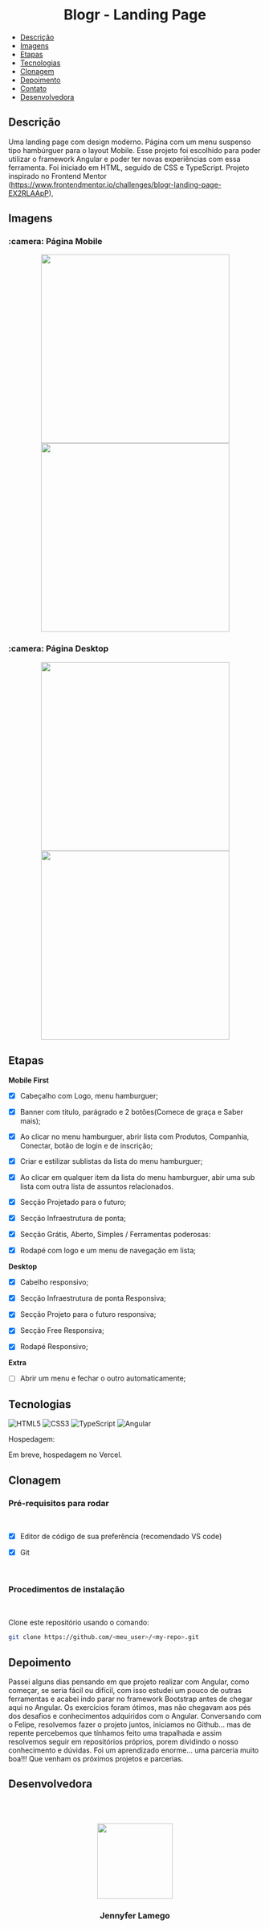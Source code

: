 # <h1 align = "center">Blogr - Landing Page</h1>

 - [Descrição](#descrição)
 - [Imagens](#imagens)
 - [Etapas](#etapas)
 - [Tecnologias](#tecnologias)
 - [Clonagem](#clonagem)
 - [Depoimento](#depoimento)
 - [Contato](#contato)
 - [Desenvolvedora](#desenvolvedora)

## Descrição

 Uma landing page com design moderno. Página com um menu suspenso tipo hambúrguer para o layout Mobile. Esse projeto foi escolhido para poder utilizar o framework Angular e poder ter novas experiências com essa ferramenta. Foi iniciado em HTML, seguido de CSS e TypeScript. Projeto inspirado no Frontend Mentor (https://www.frontendmentor.io/challenges/blogr-landing-page-EX2RLAApP),


## Imagens

<h3> :camera: Página Mobile</h3>

<div align="center">
<img  src = "https://user-images.githubusercontent.com/97410860/212763985-7795b4a1-ed57-4cfc-a3b9-d1a5e28a4f90.png" width = "375px"/>
<img  src = "https://user-images.githubusercontent.com/97410860/212763996-8d7e19aa-05bd-4e48-b92d-2c955506240f.png" width = "375px"/>
</div>

<h3> :camera: Página Desktop</h3>
<div align="center">
<img  src = "https://user-images.githubusercontent.com/97410860/212763993-dd6f843f-6f3a-40be-9faa-6a40e8c2037d.png" width = "375px"/>
<img  src = "https://user-images.githubusercontent.com/97410860/212763998-f0fbbceb-2e1c-40b7-9302-43d852af641b.png" width = "375px"/>
</div>

## Etapas

**Mobile First**

 - [x] Cabeçalho com Logo, menu hamburguer;

 - [x] Banner com titulo, parágrado e 2 botões(Comece de graça e Saber mais);

 - [x] Ao clicar no menu hamburguer, abrir lista com Produtos, Companhia, Conectar, botão de login e de inscrição;

 - [x] Criar e estilizar sublistas da lista do menu hamburguer;

 - [x] Ao clicar em qualquer item da lista do menu hamburguer, abir uma sub lista com outra lista de assuntos relacionados.

 - [x] Secção Projetado para o futuro; 

 - [x] Secção Infraestrutura de ponta;

 - [x] Secção Grátis, Aberto, Simples / Ferramentas poderosas:

 - [x] Rodapé com logo e um menu de navegação em lista;

**Desktop**

 - [x] Cabelho responsivo;

 - [x] Secção Infraestrutura de ponta Responsiva;

 - [x] Secção Projeto para o futuro responsiva;

 - [x] Secção Free Responsiva;

 - [x] Rodapé Responsivo;

**Extra**

 - [ ] Abrir um menu e fechar o outro automaticamente;
 
## Tecnologias

 ![HTML5](https://img.shields.io/badge/html5-%23E34F26.svg?style=for-the-badge&logo=html5&logoColor=white) ![CSS3](https://img.shields.io/badge/css3-%231572B6.svg?style=for-the-badge&logo=css3&logoColor=white) ![TypeScript](https://img.shields.io/badge/TypeScript-007ACC?style=for-the-badge&logo=typescript&logoColor=white) ![Angular](https://img.shields.io/badge/Angular-DD0031?style=for-the-badge&logo=angular&logoColor=white) 
 
Hospedagem:

Em breve, hospedagem no Vercel.


 ## Clonagem

 ### Pré-requisitos para rodar <a name="id05"></a>

<br />

- [x] Editor de código de sua preferência (recomendado VS code)
- [x] Git


<br />

### Procedimentos de instalação <a name="id06"></a>

<br />

Clone este repositório usando o comando:

```bash
git clone https://github.com/<meu_user>/<my-repo>.git
```

 
## Depoimento

Passei alguns dias pensando em que projeto realizar com Angular, como começar, se seria fácil ou difícil, com isso estudei um pouco de outras ferramentas e acabei indo parar no framework Bootstrap antes de chegar aqui no Angular. Os exercícios foram ótimos, mas não chegavam aos pés dos desafios e conhecimentos adquiridos com o Angular. Conversando com o Felipe, resolvemos fazer o projeto juntos, iniciamos no Github... mas de repente percebemos que tínhamos feito uma trapalhada e assim resolvemos seguir em repositórios próprios, porem dividindo o nosso conhecimento e dúvidas. 
Foi um aprendizado enorme... uma parceria muito boa!!! Que venham os próximos projetos e parcerias. 
 


## Desenvolvedora

<br><br>
<div align="center">
<img  src = "https://user-images.githubusercontent.com/97410860/212765655-361def29-f259-48d1-af01-36bd93380510.jpg" width = "150px"/>
<h3>Jennyfer Lamego</h3>
</div>
